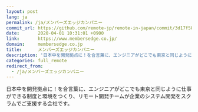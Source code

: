 ```yaml
---
layout: post
lang: ja
permalink: /ja/メンバーズエッジカンパニー
commit_url: https://github.com/remote-jp/remote-in-japan/commit/3d17f58b82331142de661f6d73b507875fd71a40
date:       2020-04-01 10:31:01 +0900
link:       https://www.membersedge.co.jp/
domain:     membersedge.co.jp
title:      メンバーズエッジカンパニー
description: '日本中を開発拠点に！を合言葉に、エンジニアがどこでも東京と同じように仕事ができる制度と環境をつくり、リモート開発チームが企業のシステム開発をスクラムでご支援する会社です。'
categories: full_remote
redirect_from:
  - /ja/メンバーズエッジカンパニー
---
```


<p>日本中を開発拠点に！を合言葉に、エンジニアがどこでも東京と同じように仕事ができる制度と環境をつくり、リモート開発チームが企業のシステム開発をスクラムでご支援する会社です。</p>
